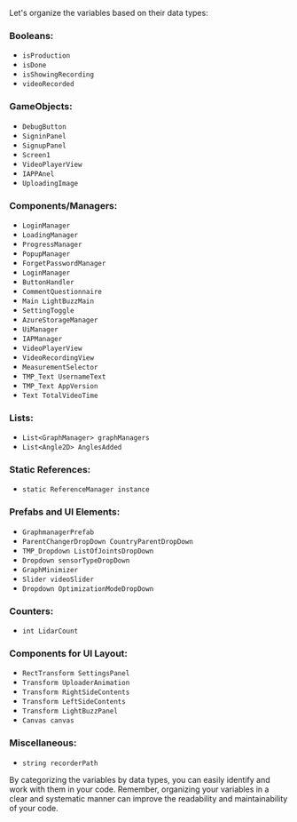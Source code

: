 Let's organize the variables based on their data types:

### Booleans:
- `isProduction`
- `isDone`
- `isShowingRecording`
- `videoRecorded`

### GameObjects:
- `DebugButton`
- `SigninPanel`
- `SignupPanel`
- `Screen1`
- `VideoPlayerView`
- `IAPPAnel`
- `UploadingImage`

### Components/Managers:
- `LoginManager`
- `LoadingManager`
- `ProgressManager`
- `PopupManager`
- `ForgetPasswordManager`
- `LoginManager`
- `ButtonHandler`
- `CommentQuestionnaire`
- `Main LightBuzzMain`
- `SettingToggle`
- `AzureStorageManager`
- `UiManager`
- `IAPManager`
- `VideoPlayerView`
- `VideoRecordingView`
- `MeasurementSelector`
- `TMP_Text UsernameText`
- `TMP_Text AppVersion`
- `Text TotalVideoTime`

### Lists:
- `List<GraphManager> graphManagers`
- `List<Angle2D> AnglesAdded`

### Static References:
- `static ReferenceManager instance`

### Prefabs and UI Elements:
- `GraphmanagerPrefab`
- `ParentChangerDropDown CountryParentDropDown`
- `TMP_Dropdown ListOfJointsDropDown`
- `Dropdown sensorTypeDropDown`
- `GraphMinimizer`
- `Slider videoSlider`
- `Dropdown OptimizationModeDropDown`

### Counters:
- `int LidarCount`

### Components for UI Layout:
- `RectTransform SettingsPanel`
- `Transform UploaderAnimation`
- `Transform RightSideContents`
- `Transform LeftSideContents`
- `Transform LightBuzzPanel`
- `Canvas canvas`

### Miscellaneous:
- `string recorderPath`

By categorizing the variables by data types, you can easily identify and work with them in your code. Remember, organizing your variables in a clear and systematic manner can improve the readability and maintainability of your code.